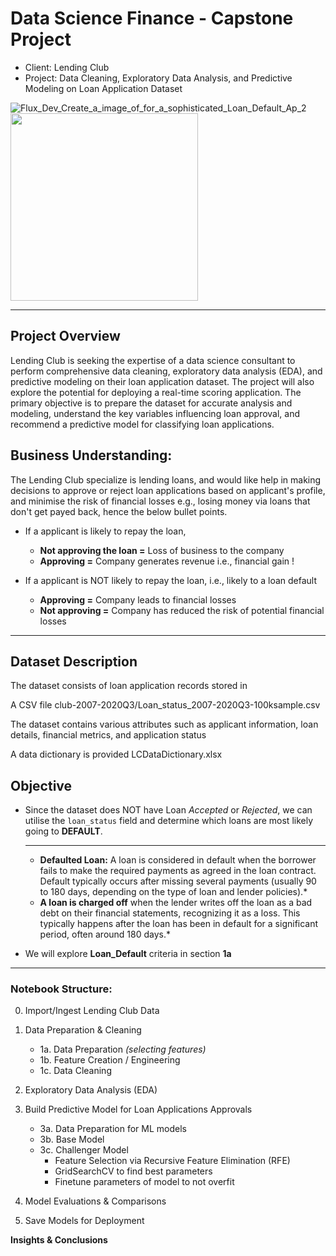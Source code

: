 # Data Science Finance - Capstone Project
- Client: Lending Club
- Project: Data Cleaning, Exploratory Data Analysis, and Predictive Modeling on Loan Application Dataset

![Flux_Dev_Create_a_image_of_for_a_sophisticated_Loan_Default_Ap_2](https://github.com/user-attachments/assets/d2201610-40aa-49bb-a85e-27fd6ab03cbc)
<img src="[Flux_Dev_Create_a_image_of_for_a_sophisticated_Loan_Default_Ap_2](https://github.com/user-attachments/assets/d2201610-40aa-49bb-a85e-27fd6ab03cbc)" width="300" />

---
## Project Overview

Lending Club is seeking the expertise of a data science consultant
to perform comprehensive data cleaning, exploratory data
analysis (EDA), and predictive modeling on their loan application
dataset. The project will also explore the potential for deploying
a real-time scoring application. The primary objective is to prepare
the dataset for accurate analysis and modeling, understand the
key variables influencing loan approval, and recommend a
predictive model for classifying loan applications.

## Business Understanding:

The Lending Club specialize is lending loans, and would like help in making decisions to approve or reject loan applications based on applicant's profile, and minimise the risk of financial losses e.g., losing money via loans that don't get payed back, hence the below bullet points.

- If a applicant is likely to repay the loan, 
    - **Not approving the loan =** Loss of business to the company
    - **Approving =** Company generates revenue i.e., financial gain !

- If a applicant is NOT likely to repay the loan, i.e., likely to a loan default
    - **Approving =** Company leads to financial losses
    - **Not approving =** Company has reduced the risk of potential financial losses

---

## Dataset Description

The dataset consists of loan application records stored in

A CSV file 
club-2007-2020Q3/Loan_status_2007-2020Q3-100ksample.csv

The dataset contains various attributes such as applicant
information, loan details, financial metrics, and application
status

A data dictionary is provided LCDataDictionary.xlsx


## Objective
- Since the dataset does NOT have Loan *Accepted* or *Rejected*, we can utilise the `loan_status` field and determine which loans are most likely going to **DEFAULT**.
  
    ---
    - **Defaulted Loan:** A loan is considered in default when the borrower fails to make the required payments as agreed in the loan contract. Default typically occurs after missing several payments (usually 90 to 180 days, depending on the type of loan and lender policies).*
    - **A loan is charged off** when the lender writes off the loan as a bad debt on their financial statements, recognizing it as a loss. This typically happens after the loan has been in default for a significant period, often around 180 days.*


- We will explore **Loan_Default** criteria in section **1a**

---

### **Notebook Structure:**
0. Import/Ingest Lending Club Data

1. Data Preparation & Cleaning
    - 1a. Data Preparation *(selecting features)*
    - 1b. Feature Creation / Engineering
    - 1c. Data Cleaning

2. Exploratory Data Analysis (EDA)

3. Build Predictive Model for Loan Applications Approvals
    - 3a. Data Preparation for ML models
    - 3b. Base Model
    - 3c. Challenger Model
        - Feature Selection via Recursive Feature Elimination (RFE)
        - GridSearchCV to find best parameters
        - Finetune parameters of model to not overfit

4. Model Evaluations & Comparisons

5. Save Models for Deployment

**Insights & Conclusions**


